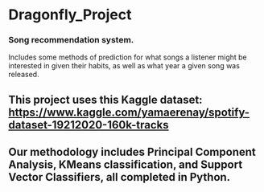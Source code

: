 # Dragonfly_Project


### Song recommendation system. 

 Includes some methods of prediction for what songs a listener might be interested in given their habits, as well as what year a given song was released.
## This project uses this Kaggle dataset: https://www.kaggle.com/yamaerenay/spotify-dataset-19212020-160k-tracks
## Our methodology includes Principal Component Analysis, KMeans classification, and Support Vector Classifiers, all completed in Python.
